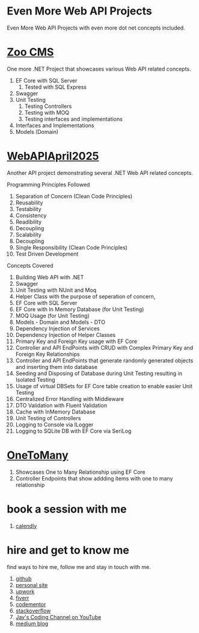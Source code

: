 # Even More Web API Projects

Even More Web API Projects with even more dot net concepts included. 

# [Zoo CMS](Zoo)

One more .NET Project that showcases various Web API related concepts.

1. EF Core with SQL Server
    1. Tested with SQL Express
1. Swagger
1. Unit Testing
    1. Testing Controllers
    1. Testing with MOQ
    1. Testing interfaces and implementations
1. Interfaces and Implementations
1. Models (Domain)

# [WebAPIApril2025](WebAPIApril2025)

Another API project demonstrating several .NET Web API related concepts.

Programming Principles Followed

1. Separation of Concern (Clean Code Principles)
1. Reusability
1. Testability
1. Consistency
1. Readibility
1. Decoupling
1. Scalability
1. Decoupling
1. Single Responsibility (Clean Code Principles)
1. Test Driven Development

Concepts Covered

1. Building Web API with .NET
1. Swagger
1. Unit Testing with NUnit and Moq
1. Helper Class with the purpose of seperation of concern,
1. EF Core with SQL Server
1. EF Core with In Memory Database (for Unit Testing)
1. MOQ Usage (for Unit Testing)
1. Models - Domain and Models - DTO
1. Dependency Injection of Services
1. Dependency Injection of Helper Classes
1. Primary Key and Foreign Key usage with EF Core
1. Controller and API EndPoints with CRUD with Complex Primary Key and Foreign Key Relationships
1. Controller and API EndPoints that generate randomly generated objects and inserting them into database
1. Seeding and Disposing of Database during Unit Testing resulting in Isolated Testing
1. Usage of virtual DBSets for EF Core table creation to enable easier Unit Testing
1. Centralized Error Handling with Middleware
1. DTO Validation with Fluent Validation
1. Cache with InMemory Database
1. Unit Testing of Controllers
1. Logging to Console via ILogger
1. Logging to SQLite DB with EF Core via SeriLog

# [OneToMany](OneToMany)

1. Showcases One to Many Relationship using EF Core
1. Controller Endpoints that show addding items with one to many relationship

# book a session with me

1. [calendly](https://calendly.com/jaycodingtutor/30min)

# hire and get to know me

find ways to hire me, follow me and stay in touch with me.

1. [github](https://github.com/Jay-study-nildana)
1. [personal site](https://thechalakas.com)
1. [upwork](https://www.upwork.com/fl/vijayasimhabr)
1. [fiverr](https://www.fiverr.com/jay_codeguy)
1. [codementor](https://www.codementor.io/@vijayasimhabr)
1. [stackoverflow](https://stackoverflow.com/users/5338888/jay)
1. [Jay's Coding Channel on YouTube](https://www.youtube.com/channel/UCJJVulg4J7POMdX0veuacXw/)
1. [medium blog](https://medium.com/@vijayasimhabr)
